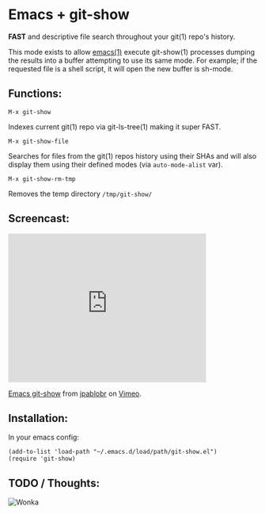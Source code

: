 Emacs + git-show
================

**FAST** and descriptive file search throughout your git(1) repo's
  history.

This mode exists to allow
[emacs(1)](http://www.gnu.org/software/emacs/) execute git-show(1)
processes dumping the results into a buffer attempting to use its same
mode. For example; if the requested file is a shell script, it will
open the new buffer is sh-mode.

## Functions:

    M-x git-show

Indexes current git(1) repo via git-ls-tree(1) making it super FAST.

    M-x git-show-file

Searches for files from the git(1) repos history using their SHAs and
will also display them using their defined modes (via
`auto-mode-alist` var).

    M-x git-show-rm-tmp

Removes the temp directory `/tmp/git-show/`

## Screencast:

<iframe src="http://player.vimeo.com/video/33925715?title=0&amp;byline=0&amp;portrait=0" width="400" height="300" frameborder="0" webkitAllowFullScreen mozallowfullscreen allowFullScreen></iframe><p><a href="http://vimeo.com/33925715">Emacs git-show</a> from <a href="http://vimeo.com/user695842">jpablobr</a> on <a href="http://vimeo.com">Vimeo</a>.</p>

## Installation:

In your emacs config:

    (add-to-list 'load-path "~/.emacs.d/load/path/git-show.el")
    (require 'git-show)

## TODO / Thoughts:

![Wonka](https://github.com/jpablobr/git-show/raw/master/wonka.gif)
